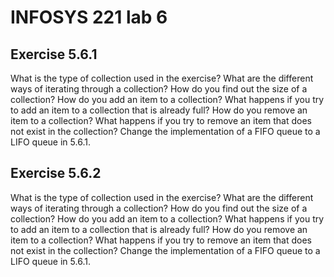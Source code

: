 # INFOSYS 221 lab 6

## Exercise 5.6.1
What is the type of collection used in the exercise?
What are the different ways of iterating through a collection?
How do you find out the size of a collection?
How do you add an item to a collection? What happens if you try to add an item to a collection that is already full?
How do you remove an item to a collection? What happens if you try to remove an item that does not exist in the collection?
Change the implementation of a FIFO queue to a LIFO queue in 5.6.1.

## Exercise 5.6.2
What is the type of collection used in the exercise?
What are the different ways of iterating through a collection?
How do you find out the size of a collection?
How do you add an item to a collection? What happens if you try to add an item to a collection that is already full?
How do you remove an item to a collection? What happens if you try to remove an item that does not exist in the collection?
Change the implementation of a FIFO queue to a LIFO queue in 5.6.1.
